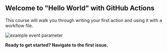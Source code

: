 ## Welcome to "Hello World" with GitHub Actions

This course will walk you through writing your first action and using it with a workflow file. 

![example event parameter](https://github.com/github/docs/actions/workflows/main.yml/badge.svg?event=push)

**Ready to get started? Navigate to the first issue.**
